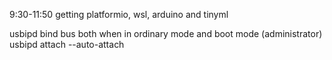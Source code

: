 9:30-11:50 getting platformio, wsl, arduino and tinyml 

usbipd bind bus both when in ordinary mode and boot mode (administrator)
usbipd attach --auto-attach

